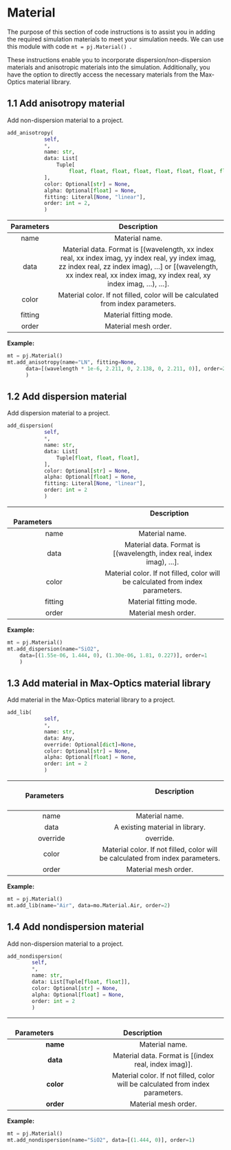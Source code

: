 

# Material

The purpose of this section of code instructions is to assist you in adding the required simulation materials to meet your simulation needs. We can use this module with code `mt = pj.Material() `. 

These instructions enable you to incorporate dispersion/non-dispersion materials and anisotropic materials into the simulation. Additionally, you have the option to directly access the necessary materials from the Max-Optics material library.



## 1.1 Add anisotropy material

Add non-dispersion material to a project.

```python
add_anisotropy(
            self,
            *,
            name: str,
            data: List[
                Tuple[
                    float, float, float, float, float, float, float, float, float, float, float, float, float, float, float, float, float, float, float],
            ],
            color: Optional[str] = None,
            alpha: Optional[float] = None,
            fitting: Literal[None, "linear"],
            order: int = 2,
   			)
```

| **Parameters** |                         Description                          |
| :------------: | :----------------------------------------------------------: |
|      name      |                        Material name.                        |
|      data      | Material data. Format is [(wavelength, xx index real, xx index imag, yy index real, yy index imag, zz index real, zz index imag), …] or [(wavelength, xx index real, xx index imag, xy index real, xy index imag, …), …]. |
|     color      | Material color. If not filled, color will be calculated from index parameters. |
|    fitting     |                    Material fitting mode.                    |
|     order      |                     Material mesh order.                     |

**Example:** 

```python
mt = pj.Material()
mt.add_anisotropy(name="LN", fitting=None,
      data=[(wavelength * 1e-6, 2.211, 0, 2.138, 0, 2.211, 0)], order=2
      )
```



## 1.2 Add dispersion material

Add dispersion material to a project.

```python
add_dispersion(
            self,
            *,
            name: str,
            data: List[
                Tuple[float, float, float],
            ],
            color: Optional[str] = None,
            alpha: Optional[float] = None,
            fitting: Literal[None, "linear"],
            order: int = 2
			)
```

| &emsp;&emsp;&emsp;&emsp;&emsp;&emsp;**Parameters**&emsp;&emsp;&emsp;&emsp; &emsp;&emsp;|               &emsp;&emsp; &emsp;&emsp;&emsp;&emsp;         Description    &emsp;&emsp; &emsp;&emsp; &emsp;&emsp;                    |
| :------------: | :----------------------------------------------------------: |
|      name      |                        Material name.                        |
|      data      | Material data. Format is [(wavelength, index real, index imag), …]. |
|     color      | Material color. If not filled, color will be calculated from index parameters. |
|    fitting     |                    Material fitting mode.                    |
|     order      |                     Material mesh order.                     |

**Example:**

```python
mt = pj.Material()
mt.add_dispersion(name="SiO2",
    data=[(1.55e-06, 1.444, 0), (1.30e-06, 1.81, 0.227)], order=1
    )
```



## 1.3 Add material in Max-Optics material library

Add material in the Max-Optics material library to a project.

```python
add_lib(
            self,
            *,
            name: str,
            data: Any,
            override: Optional[dict]=None,
            color: Optional[str] = None,
            alpha: Optional[float] = None,
            order: int = 2
            )
```

|  &emsp;&emsp;&emsp;&emsp;&emsp;&emsp;**Parameters**&emsp;&emsp; &emsp;&emsp;&emsp;&emsp; |                       &emsp;&emsp; &emsp;&emsp;&emsp;&emsp;  Description &emsp;&emsp; &emsp;&emsp;&emsp;&emsp;                         |
| :------------: | :----------------------------------------------------------: |
|      name      |                        Material name.                        |
|      data      |               A existing material in library.                |
|    override    |                          override.                           |
|     color      | Material color. If not filled, color will be calculated from index parameters. |
|     order      |                     Material mesh order.                     |

**Example:**

```python
mt = pj.Material()
mt.add_lib(name="Air", data=mo.Material.Air, order=2)
```



## 1.4 Add nondispersion material

Add non-dispersion material to a project.

```python
add_nondispersion(
        self,
        *,
        name: str,
        data: List[Tuple[float, float]],
        color: Optional[str] = None,
        alpha: Optional[float] = None,
        order: int = 2
		)
```

| &emsp;&emsp;&emsp;&emsp;&emsp;&emsp;**Parameters**&emsp;&emsp;&emsp;&emsp;&emsp;&emsp; |                         &emsp;&emsp;&emsp;&emsp;&emsp;&emsp;Description&emsp;&emsp;&emsp;&emsp;&emsp;&emsp;                          |
| :------------: | :----------------------------------------------------------: |
|    **name**    |                        Material name.                        |
|    **data**    |     Material data. Format is [(index real, index imag)].     |
|   **color**    | Material color. If not filled, color will be calculated from index parameters. |
|   **order**    |                     Material mesh order.                     |

**Example:**

```python
mt = pj.Material()
mt.add_nondispersion(name="SiO2", data=[(1.444, 0)], order=1)
```
